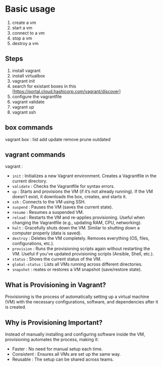 # Basic usage

1. create a vm
2. start a vm
3. connect to a vm
4. stop a vm
5. destroy a vm

## Steps

1. install vagrant
2. install virtualbox
3. vagrant init
4. search for existant boxes in this [https://portal.cloud.hashicorp.com/vagrant/discover]
5. configure the vagrantfile
6. vagrant validate
7. vagrant up
8. vagrant ssh

## box commands

vagrant box : 
list
add <box-name>
update <box-name>
remove <box-name>
prune
outdated

## vagrant commands

vagrant : 
- `init` : Initializes a new Vagrant environment. Creates a Vagrantfile in the current directory.
- `validate` : Checks the Vagrantfile for syntax errors.
- `up` : Starts and provisions the VM (if it’s not already running). If the VM doesn’t exist, it downloads the box, creates, and starts it.
- `ssh` : Connects to the VM using SSH.
- `suspend` : Pauses the VM (saves the current state).
- `resume` : Resumes a suspended VM.
- `reload` : Restarts the VM and re-applies provisioning. Useful when changing the Vagrantfile (e.g., updating RAM, CPU, networking).
- `halt` : Gracefully shuts down the VM. Similar to shutting down a computer properly (data is saved).
- `destroy` : Deletes the VM completely. Removes everything (OS, files, configurations, etc.).
- `provision` :  Runs the provisioning scripts again without restarting the VM. Useful if you've updated provisioning scripts (Ansible, Shell, etc.).
- `status` :  Shows the current status of the VM.
- `global-status` : Lists all VMs running across different directories.
- `snapshot` : reates or restores a VM snapshot (save/restore state).

## What is Provisioning in Vagrant?
Provisioning is the process of automatically setting up a virtual machine (VM) with the necessary configurations, software, and dependencies after it is created.

## Why is Provisioning Important?
Instead of manually installing and configuring software inside the VM, provisioning automates the process, making it:
- Faster : No need for manual setup each time.
- Consistent : Ensures all VMs are set up the same way.
- Reusable : The setup can be shared across teams.